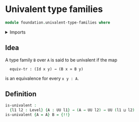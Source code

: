 # Univalent type families

```agda
module foundation.univalent-type-families where
```

<details><summary>Imports</summary>

```agda
open import foundation.transport-along-identifications
open import foundation.universe-levels

open import foundation-core.equivalences
open import foundation-core.identity-types
```

</details>

## Idea

A type family `B` over `A` is said to be univalent if the map

```text
  equiv-tr : (Id x y) → (B x ≃ B y)
```

is an equivalence for every `x y : A`.

## Definition

```agda
is-univalent :
  {l1 l2 : Level} {A : UU l1} → (A → UU l2) → UU (l1 ⊔ l2)
is-univalent {A = A} B = {!!}
```
